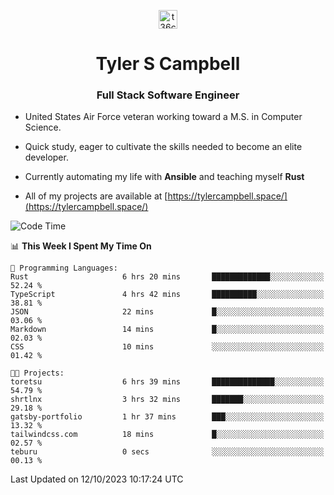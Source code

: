 <p align="center">
<a href="https://www.linkedin.com/in/t36campbell" target="blank"><img align="center" src="https://ik.imagekit.io/t36campbell/Portfolio/linkedin.png.original_m8bbGgPh6.png" alt="t36campbell" height="30" width="30" /></a>
</p>
<h1 align="center">Tyler S Campbell</h1>
<h3 align="center">Full Stack Software Engineer</h3>

* United States Air Force veteran working toward a M.S. in Computer Science.

* Quick study, eager to cultivate the skills needed to become an elite developer.

* Currently automating my life with **Ansible** and teaching myself **Rust**

* All of my projects are available at [https://tylercampbell.space/](https://tylercampbell.space/)

<!--START_SECTION:waka-->
![Code Time](http://img.shields.io/badge/Code%20Time-2%2C875%20hrs%2055%20mins-blue)

📊 **This Week I Spent My Time On** 

```text
💬 Programming Languages: 
Rust                     6 hrs 20 mins       █████████████░░░░░░░░░░░░   52.24 % 
TypeScript               4 hrs 42 mins       ██████████░░░░░░░░░░░░░░░   38.81 % 
JSON                     22 mins             █░░░░░░░░░░░░░░░░░░░░░░░░   03.06 % 
Markdown                 14 mins             █░░░░░░░░░░░░░░░░░░░░░░░░   02.03 % 
CSS                      10 mins             ░░░░░░░░░░░░░░░░░░░░░░░░░   01.42 % 

🐱‍💻 Projects: 
toretsu                  6 hrs 39 mins       ██████████████░░░░░░░░░░░   54.79 % 
shrtlnx                  3 hrs 32 mins       ███████░░░░░░░░░░░░░░░░░░   29.18 % 
gatsby-portfolio         1 hr 37 mins        ███░░░░░░░░░░░░░░░░░░░░░░   13.32 % 
tailwindcss.com          18 mins             █░░░░░░░░░░░░░░░░░░░░░░░░   02.57 % 
teburu                   0 secs              ░░░░░░░░░░░░░░░░░░░░░░░░░   00.13 % 
```


 Last Updated on 12/10/2023 10:17:24 UTC
<!--END_SECTION:waka-->
